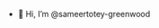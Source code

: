 - 👋 Hi, I’m @sameertotey-greenwood


<!---
sameertotey-greenwood/sameertotey-greenwood is a ✨ special ✨ repository because its `README.md` (this file) appears on your GitHub profile.
You can click the Preview link to take a look at your changes.
--->
